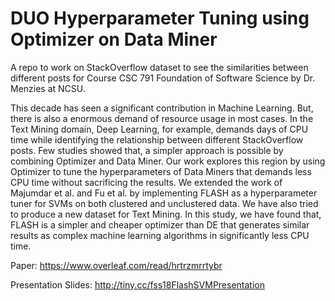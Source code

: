 # DUO Hyperparameter Tuning using Optimizer on Data Miner
A repo to work on StackOverflow dataset to see the similarities between different posts for Course CSC 791 Foundation of Software Science by Dr. Menzies at NCSU.

This decade has seen a significant contribution in Machine Learning. But, there is also a enormous demand of resource usage in most cases. In the Text Mining domain, Deep Learning, for example, demands days of CPU time while identifying the relationship between different StackOverflow posts. Few studies showed that, a simpler approach is possible by combining Optimizer and Data Miner. Our work explores this region by using Optimizer to tune the hyperparameters of Data Miners that demands less CPU time without sacrificing the results. We extended the work of Majumdar et al. and Fu et al. by implementing FLASH as a hyperparameter tuner for SVMs on both clustered and unclustered data. We have also tried to produce a new dataset for Text Mining. In this study, we have found that, FLASH is a simpler and cheaper optimizer than DE that generates similar results as complex machine learning algorithms in significantly less CPU time.

Paper:
https://www.overleaf.com/read/hrtrzmrrtybr

Presentation Slides:
http://tiny.cc/fss18FlashSVMPresentation
